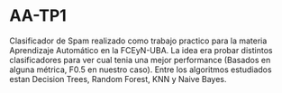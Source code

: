 # AA-TP1
Clasificador de Spam realizado como trabajo practico para la materia Aprendizaje Automático en la FCEyN-UBA. La idea era probar distintos clasificadores para ver cual tenia una mejor performance (Basados en alguna métrica, F0.5 en nuestro caso). Entre los algoritmos estudiados estan Decision Trees, Random Forest, KNN y Naive Bayes.
